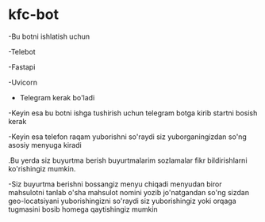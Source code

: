 # kfc-bot
-Bu botni ishlatish uchun

-Telebot

-Fastapi

-Uvicorn 

- Telegram kerak bo'ladi

-Keyin esa bu botni ishga tushirish uchun telegram botga kirib startni bosish kerak

-Keyin esa telefon raqam yuborishni so'raydi siz yuborganingizdan so'ng asosiy menyuga kiradi

.Bu yerda siz buyurtma berish buyurtmalarim sozlamalar fikr bildirishlarni ko'rishingiz mumkin.

-Siz buyurtma berishni bossangiz menyu chiqadi menyudan biror mahsulotni tanlab o'sha mahsulot nomini yozib jo'natgandan so'ng sizdan geo-locatsiyani yuborishingizni so'raydi siz yuborishingiz yoki orqaga tugmasini bosib homega qaytishingiz mumkin
